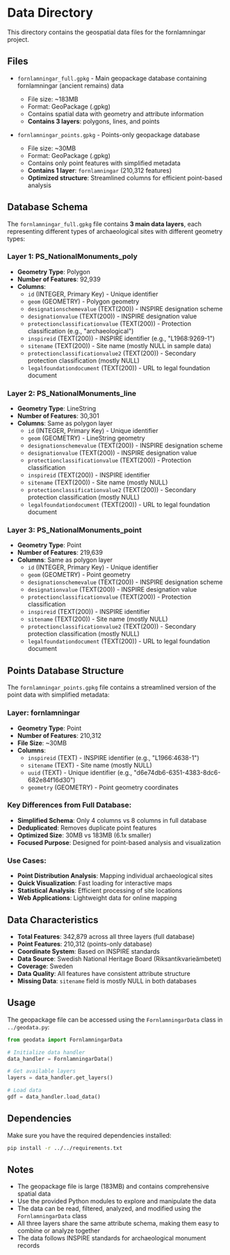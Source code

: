 # Data Directory

This directory contains the geospatial data files for the fornlamningar project.

## Files

- `fornlamningar_full.gpkg` - Main geopackage database containing fornlamningar (ancient remains) data
  - File size: ~183MB
  - Format: GeoPackage (.gpkg)
  - Contains spatial data with geometry and attribute information
  - **Contains 3 layers**: polygons, lines, and points

- `fornlamningar_points.gpkg` - Points-only geopackage database
  - File size: ~30MB
  - Format: GeoPackage (.gpkg)
  - Contains only point features with simplified metadata
  - **Contains 1 layer**: `fornlamningar` (210,312 features)
  - **Optimized structure**: Streamlined columns for efficient point-based analysis

## Database Schema

The `fornlamningar_full.gpkg` file contains **3 main data layers**, each representing different types of archaeological sites with different geometry types:

### Layer 1: PS_NationalMonuments_poly
- **Geometry Type**: Polygon
- **Number of Features**: 92,939
- **Columns**:
  - `id` (INTEGER, Primary Key) - Unique identifier
  - `geom` (GEOMETRY) - Polygon geometry
  - `designationschemevalue` (TEXT(200)) - INSPIRE designation scheme
  - `designationvalue` (TEXT(200)) - INSPIRE designation value
  - `protectionclassificationvalue` (TEXT(200)) - Protection classification (e.g., "archaeological")
  - `inspireid` (TEXT(200)) - INSPIRE identifier (e.g., "L1968:9269-1")
  - `sitename` (TEXT(200)) - Site name (mostly NULL in sample data)
  - `protectionclassificationvalue2` (TEXT(200)) - Secondary protection classification (mostly NULL)
  - `legalfoundationdocument` (TEXT(200)) - URL to legal foundation document

### Layer 2: PS_NationalMonuments_line
- **Geometry Type**: LineString
- **Number of Features**: 30,301
- **Columns**: Same as polygon layer
  - `id` (INTEGER, Primary Key) - Unique identifier
  - `geom` (GEOMETRY) - LineString geometry
  - `designationschemevalue` (TEXT(200)) - INSPIRE designation scheme
  - `designationvalue` (TEXT(200)) - INSPIRE designation value
  - `protectionclassificationvalue` (TEXT(200)) - Protection classification
  - `inspireid` (TEXT(200)) - INSPIRE identifier
  - `sitename` (TEXT(200)) - Site name (mostly NULL)
  - `protectionclassificationvalue2` (TEXT(200)) - Secondary protection classification (mostly NULL)
  - `legalfoundationdocument` (TEXT(200)) - URL to legal foundation document

### Layer 3: PS_NationalMonuments_point
- **Geometry Type**: Point
- **Number of Features**: 219,639
- **Columns**: Same as polygon layer
  - `id` (INTEGER, Primary Key) - Unique identifier
  - `geom` (GEOMETRY) - Point geometry
  - `designationschemevalue` (TEXT(200)) - INSPIRE designation scheme
  - `designationvalue` (TEXT(200)) - INSPIRE designation value
  - `protectionclassificationvalue` (TEXT(200)) - Protection classification
  - `inspireid` (TEXT(200)) - INSPIRE identifier
  - `sitename` (TEXT(200)) - Site name (mostly NULL)
  - `protectionclassificationvalue2` (TEXT(200)) - Secondary protection classification (mostly NULL)
  - `legalfoundationdocument` (TEXT(200)) - URL to legal foundation document

## Points Database Structure

The `fornlamningar_points.gpkg` file contains a streamlined version of the point data with simplified metadata:

### Layer: fornlamningar
- **Geometry Type**: Point
- **Number of Features**: 210,312
- **File Size**: ~30MB
- **Columns**:
  - `inspireid` (TEXT) - INSPIRE identifier (e.g., "L1966:4638-1")
  - `sitename` (TEXT) - Site name (mostly NULL)
  - `uuid` (TEXT) - Unique identifier (e.g., "d6e74db6-6351-4383-8dc6-682e84f16d30")
  - `geometry` (GEOMETRY) - Point geometry coordinates

### Key Differences from Full Database:
- **Simplified Schema**: Only 4 columns vs 8 columns in full database
- **Deduplicated**: Removes duplicate point features
- **Optimized Size**: 30MB vs 183MB (6.1x smaller)
- **Focused Purpose**: Designed for point-based analysis and visualization

### Use Cases:
- **Point Distribution Analysis**: Mapping individual archaeological sites
- **Quick Visualization**: Fast loading for interactive maps
- **Statistical Analysis**: Efficient processing of site locations
- **Web Applications**: Lightweight data for online mapping

## Data Characteristics

- **Total Features**: 342,879 across all three layers (full database)
- **Point Features**: 210,312 (points-only database)
- **Coordinate System**: Based on INSPIRE standards
- **Data Source**: Swedish National Heritage Board (Riksantikvarieämbetet)
- **Coverage**: Sweden
- **Data Quality**: All features have consistent attribute structure
- **Missing Data**: `sitename` field is mostly NULL in both databases

## Usage

The geopackage file can be accessed using the `FornlamningarData` class in `../geodata.py`:

```python
from geodata import FornlamningarData

# Initialize data handler
data_handler = FornlamningarData()

# Get available layers
layers = data_handler.get_layers()

# Load data
gdf = data_handler.load_data()
```

## Dependencies

Make sure you have the required dependencies installed:
```bash
pip install -r ../../requirements.txt
```

## Notes

- The geopackage file is large (183MB) and contains comprehensive spatial data
- Use the provided Python modules to explore and manipulate the data
- The data can be read, filtered, analyzed, and modified using the `FornlamningarData` class
- All three layers share the same attribute schema, making them easy to combine or analyze together
- The data follows INSPIRE standards for archaeological monument records

